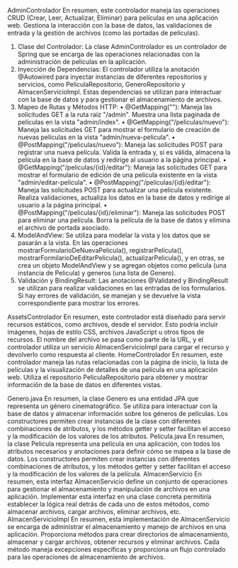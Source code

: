 AdminControlador
En resumen, este controlador maneja las operaciones CRUD (Crear, Leer, Actualizar, Eliminar) para películas en una aplicación web. Gestiona la interacción con la base de datos, las validaciones de entrada y la gestión de archivos (como las portadas de películas).
1.	Clase del Controlador: La clase AdminControlador es un controlador de Spring que se encarga de las operaciones relacionadas con la administración de películas en la aplicación.
2.	Inyección de Dependencias: El controlador utiliza la anotación @Autowired para inyectar instancias de diferentes repositorios y servicios, como PeliculaRepositorio, GeneroRepositorio y AlmacenServicioImpl. Estas dependencias se utilizan para interactuar con la base de datos y para gestionar el almacenamiento de archivos.
3.	Mapeo de Rutas y Métodos HTTP:
•	@GetMapping(""): Maneja las solicitudes GET a la ruta raíz "/admin". Muestra una lista paginada de películas en la vista "admin/index".
•	@GetMapping("/peliculas/nuevo"): Maneja las solicitudes GET para mostrar el formulario de creación de nuevas películas en la vista "admin/nueva-pelicula".
•	@PostMapping("/peliculas/nuevo"): Maneja las solicitudes POST para registrar una nueva película. Valida la entrada y, si es válida, almacena la película en la base de datos y redirige al usuario a la página principal.
•	@GetMapping("/peliculas/{id}/editar"): Maneja las solicitudes GET para mostrar el formulario de edición de una película existente en la vista "admin/editar-pelicula".
•	@PostMapping("/peliculas/{id}/editar"): Maneja las solicitudes POST para actualizar una película existente. Realiza validaciones, actualiza los datos en la base de datos y redirige al usuario a la página principal.
•	@PostMapping("/peliculas/{id}/eliminar"): Maneja las solicitudes POST para eliminar una película. Borra la película de la base de datos y elimina el archivo de portada asociado.
4.	ModelAndView: Se utiliza para modelar la vista y los datos que se pasarán a la vista. En las operaciones mostrarFormularioDeNuevaPelicula(), registrarPelicula(), mostrarFormilarioDeEditarPelicula(), actualizarPelicula(), y en otras, se crea un objeto ModelAndView y se agregan objetos como pelicula (una instancia de Pelicula) y generos (una lista de Genero).
5.	Validación y BindingResult: Las anotaciones @Validated y BindingResult se utilizan para realizar validaciones en las entradas de los formularios. Si hay errores de validación, se manejan y se devuelve la vista correspondiente para mostrar los errores.
	
AssetsControlador
En resumen, este controlador está diseñado para servir recursos estáticos, como archivos, desde el servidor. Esto podría incluir imágenes, hojas de estilo CSS, archivos JavaScript u otros tipos de recursos. El nombre del archivo se pasa como parte de la URL, y el controlador utiliza un servicio AlmacenServicioImpl para cargar el recurso y devolverlo como respuesta al cliente.
HomeControlador
En resumen, este controlador maneja las rutas relacionadas con la página de inicio, la lista de películas y la visualización de detalles de una película en una aplicación web. Utiliza el repositorio PeliculaRepositorio para obtener y mostrar información de la base de datos en diferentes vistas.

Genero.java
En resumen, la clase Genero es una entidad JPA que representa un género cinematográfico. Se utiliza para interactuar con la base de datos y almacenar información sobre los géneros de películas. Los constructores permiten crear instancias de la clase con diferentes combinaciones de atributos, y los métodos getter y setter facilitan el acceso y la modificación de los valores de los atributos.
Película.java
En resumen, la clase Pelicula representa una película en una aplicación, con todos los atributos necesarios y anotaciones para definir cómo se mapea a la base de datos. Los constructores permiten crear instancias con diferentes combinaciones de atributos, y los métodos getter y setter facilitan el acceso y la modificación de los valores de la película.
AlmacenServicio
En resumen, esta interfaz AlmacenServicio define un conjunto de operaciones para gestionar el almacenamiento y manipulación de archivos en una aplicación. Implementar esta interfaz en una clase concreta permitiría establecer la lógica real detrás de cada uno de estos métodos, como almacenar archivos, cargar archivos, eliminar archivos, etc.
AlmacenServicioImpl
En resumen, esta implementación de AlmacenServicio se encarga de administrar el almacenamiento y manejo de archivos en una aplicación. Proporciona métodos para crear directorios de almacenamiento, almacenar y cargar archivos, obtener recursos y eliminar archivos. Cada método maneja excepciones específicas y proporciona un flujo controlado para las operaciones de almacenamiento de archivos.
